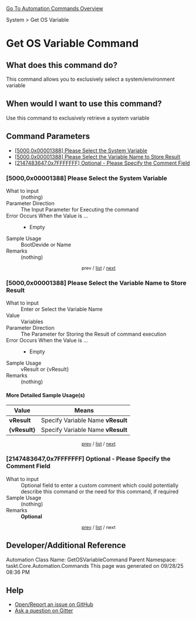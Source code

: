 <!--TITLE: Get OS Variable Command -->
<!-- SUBTITLE: a command in the System group. -->
[Go To Automation Commands Overview](/automation-commands.md)


System &gt; Get OS Variable


# Get OS Variable Command


## What does this command do?
This command allows you to exclusively select a system/environment variable


## When would I want to use this command?
Use this command to exclusively retrieve a system variable


<a id="param_list"></a>
## Command Parameters
- [[5000,0x00001388] Please Select the System Variable](#param_0)
- [[5000,0x00001388] Please Select the Variable Name to Store Result](#param_1)
- [[2147483647,0x7FFFFFFF] Optional - Please Specify the Comment Field](#param_2)


<a id="param_0"></a>
### [5000,0x00001388] Please Select the System Variable


<dl>
<dt>What to input</dt><dd>(nothing)</dd>
<dt>Parameter Direction</dt><dd>The Input Parameter for Executing the command</dd>
<dt>Error Occurs When the Value is ...</dt><dd><ul>
<li>Empty</li>
</ul></dd>
<dt>Sample Usage</dt><dd>BootDevide or Name</dd>
<dt>Remarks</dt><dd>(nothing)</dd>
</dl>




<div style="font-size: 90%; text-align: center">


prev / [list](#param_list) / [next](#param_1)


</div>


<a id="param_1"></a>
### [5000,0x00001388] Please Select the Variable Name to Store Result


<dl>
<dt>What to input</dt><dd>Enter or Select the Variable Name</dd>
<dt>Value</dt><dd>Variables</dd>
<dt>Parameter Direction</dt><dd>The Parameter for Storing the Result of command execution</dd>
<dt>Error Occurs When the Value is ...</dt><dd><ul>
<li>Empty</li>
</ul></dd>
<dt>Sample Usage</dt><dd>vResult or {vResult}</dd>
<dt>Remarks</dt><dd>(nothing)</dd>
</dl>




#### More Detailed Sample Usage(s)
| Value | Means |
|---|---|
| <strong>vResult</strong> | Specify Variable Name **vResult** |
| <strong>{vResult}</strong> | Specify Variable Name **vResult** |


<div style="font-size: 90%; text-align: center">


[prev](#param_1) / [list](#param_list) / [next](#param_2)


</div>


<a id="param_2"></a>
### [2147483647,0x7FFFFFFF] Optional - Please Specify the Comment Field


<dl>
<dt>What to input</dt><dd>Optional field to enter a custom comment which could potentially describe this command or the need for this command, if required</dd>
<dt>Sample Usage</dt><dd>(nothing)</dd>
<dt>Remarks</dt><dd><strong>Optional</strong><br></dd>
</dl>




<div style="font-size: 90%; text-align: center">


[prev](#param_2) / [list](#param_list) / next


</div>


## Developer/Additional Reference
Automation Class Name: GetOSVariableCommand
Parent Namespace: taskt.Core.Automation.Commands
This page was generated on 09/28/25 08:36 PM


## Help
- [Open/Report an issue on GitHub](https://github.com/rcktrncn/taskt/issues/new)
- [Ask a question on Gitter](https://gitter.im/taskt-rpa/Lobby)
